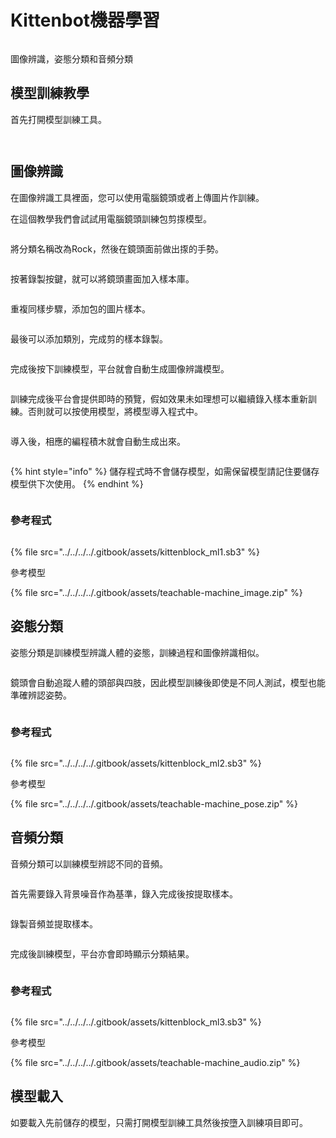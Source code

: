 # Kittenbot機器學習

<figure><img src="../../../../.gitbook/assets/image (1) (1) (1) (1) (1) (1).png" alt=""><figcaption></figcaption></figure>

圖像辨識，姿態分類和音頻分類

## 模型訓練教學

首先打開模型訓練工具。

<figure><img src="../../../../.gitbook/assets/image (96).png" alt=""><figcaption></figcaption></figure>

<figure><img src="../../../../.gitbook/assets/image (97).png" alt=""><figcaption></figcaption></figure>

## 圖像辨識

在圖像辨識工具裡面，您可以使用電腦鏡頭或者上傳圖片作訓練。

在這個教學我們會試試用電腦鏡頭訓練包剪揼模型。

<figure><img src="../../../../.gitbook/assets/image (98).png" alt=""><figcaption></figcaption></figure>

將分類名稱改為Rock，然後在鏡頭面前做出揼的手勢。

<figure><img src="../../../../.gitbook/assets/image (99).png" alt=""><figcaption></figcaption></figure>

按著錄製按鍵，就可以將鏡頭畫面加入樣本庫。

<figure><img src="../../../../.gitbook/assets/image (100).png" alt=""><figcaption></figcaption></figure>

重複同樣步驟，添加包的圖片樣本。

<figure><img src="../../../../.gitbook/assets/image (101).png" alt=""><figcaption></figcaption></figure>

最後可以添加類別，完成剪的樣本錄製。

<figure><img src="../../../../.gitbook/assets/image (103).png" alt=""><figcaption></figcaption></figure>

完成後按下訓練模型，平台就會自動生成圖像辨識模型。

<figure><img src="../../../../.gitbook/assets/image (104).png" alt=""><figcaption></figcaption></figure>

訓練完成後平台會提供即時的預覽，假如效果未如理想可以繼續錄入樣本重新訓練。否則就可以按使用模型，將模型導入程式中。

<figure><img src="../../../../.gitbook/assets/image (105).png" alt=""><figcaption></figcaption></figure>

導入後，相應的編程積木就會自動生成出來。

<figure><img src="../../../../.gitbook/assets/image (107).png" alt=""><figcaption></figcaption></figure>

{% hint style="info" %}
儲存程式時不會儲存模型，如需保留模型請記住要儲存模型供下次使用。
{% endhint %}

<figure><img src="../../../../.gitbook/assets/image (106).png" alt=""><figcaption></figcaption></figure>

### 參考程式

<figure><img src="../../../../.gitbook/assets/image (108).png" alt=""><figcaption></figcaption></figure>

{% file src="../../../../.gitbook/assets/kittenblock_ml1.sb3" %}

參考模型

{% file src="../../../../.gitbook/assets/teachable-machine_image.zip" %}

## 姿態分類

姿態分類是訓練模型辨識人體的姿態，訓練過程和圖像辨識相似。

<figure><img src="../../../../.gitbook/assets/image (109).png" alt=""><figcaption></figcaption></figure>

鏡頭會自動追蹤人體的頭部與四肢，因此模型訓練後即使是不同人測試，模型也能準確辨認姿勢。

<figure><img src="../../../../.gitbook/assets/image (110).png" alt=""><figcaption></figcaption></figure>

### 參考程式

<figure><img src="../../../../.gitbook/assets/image (111).png" alt=""><figcaption></figcaption></figure>

{% file src="../../../../.gitbook/assets/kittenblock_ml2.sb3" %}

參考模型

{% file src="../../../../.gitbook/assets/teachable-machine_pose.zip" %}



## 音頻分類

音頻分類可以訓練模型辨認不同的音頻。

<figure><img src="../../../../.gitbook/assets/image (112).png" alt=""><figcaption></figcaption></figure>

首先需要錄入背景噪音作為基準，錄入完成後按提取樣本。

<figure><img src="../../../../.gitbook/assets/image (114).png" alt=""><figcaption></figcaption></figure>

錄製音頻並提取樣本。

<figure><img src="../../../../.gitbook/assets/image (115).png" alt=""><figcaption></figcaption></figure>

完成後訓練模型，平台亦會即時顯示分類結果。

<figure><img src="../../../../.gitbook/assets/image (116).png" alt=""><figcaption></figcaption></figure>

### 參考程式

<figure><img src="../../../../.gitbook/assets/image (117).png" alt=""><figcaption></figcaption></figure>

{% file src="../../../../.gitbook/assets/kittenblock_ml3.sb3" %}

參考模型

{% file src="../../../../.gitbook/assets/teachable-machine_audio.zip" %}

## 模型載入

如要載入先前儲存的模型，只需打開模型訓練工具然後按墮入訓練項目即可。

<figure><img src="../../../../.gitbook/assets/image (118).png" alt=""><figcaption></figcaption></figure>
